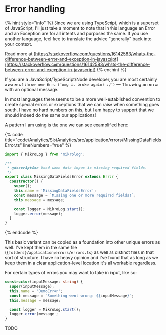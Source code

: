 # Error handling

{% hint style="info" %}
Since we are using TypeScript, which is a superset of JavaScript, I'll just take a moment to note that in this language an Error and an Exception are for all intents and purposes the same. If you use another language, feel free to translate the advice "generally" back into your context.

Read more at [https://stackoverflow.com/questions/16142583/whats-the-difference-between-error-and-exception-in-javascript](https://stackoverflow.com/questions/16142583/whats-the-difference-between-error-and-exception-in-javascript)
{% endhint %}

If you are a JavaScript/TypeScript/Node developer, you are most certainly aware of `throw new Error("omg it broke again! :/")` — Throwing an error with an optional message.

In most languages there seems to be a more well-established convention to create special errors or exceptions that we can raise when something goes south. I have no hard numbers on this, but I am happy to support that we should indeed do the same our applications!

A pattern I am using is the one we can see examplified here:

{% code title="code/Analytics/SlotAnalytics/src/application/errors/MissingDataFieldsError.ts" lineNumbers="true" %}
```typescript
import { MikroLog } from 'mikrolog';

/**
 * @description Used when data input is missing required fields.
 */
export class MissingDataFieldsError extends Error {
  constructor() {
    super();
    this.name = 'MissingDataFieldsError';
    const message = `Missing one or more required fields!`;
    this.message = message;

    const logger = MikroLog.start();
    logger.error(message);
  }
}
```
{% endcode %}

This basic variant can be copied as a foundation into other unique errors as well. I've kept them in the same file (`{folders}/application/errors/errors.ts`) as well as distinct files in that sort of structure. I have no heavy opinion and I've found that as long as we keep them in a clear application-level location it's all workable regardless.

For certain types of errors you may want to take in input, like so:

```typescript
constructor(inputMessage: string) {
  super(inputMessage);
  this.name = 'DemoError';
  const message = `Something went wrong: ${inputMessage}`;
  this.message = message;

  const logger = MikroLog.start();
  logger.error(message);
}
```

TODO
